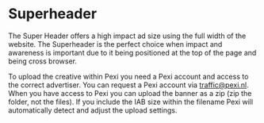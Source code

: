# Superheader
The Super Header offers a high impact ad size using the full width of the website. The Superheader is the perfect choice when impact and awareness is important due to it being positioned at the top of the page and being cross browser.

To upload the creative within Pexi you need a Pexi account and access to the correct advertiser. You can request a Pexi account via traffic@pexi.nl. When you have access to Pexi you can upload the banner as a zip (zip the folder, not the files). If you include the IAB size within the filename Pexi will automatically detect and adjust the upload settings.
